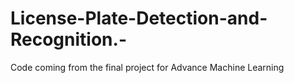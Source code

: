 # License-Plate-Detection-and-Recognition.-
Code coming from the final project for Advance Machine Learning 
